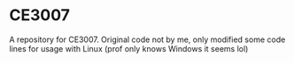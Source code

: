 # CE3007
A repository for CE3007. Original code not by me, only modified some code lines for usage with Linux (prof only knows Windows it seems lol)

